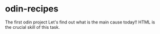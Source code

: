 # odin-recipes
The first odin project 
Let's find out what is the main cause today!!
HTML is the crucial skill of this task.